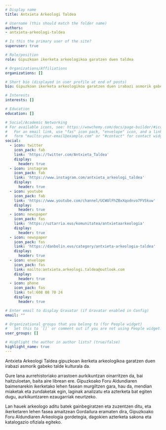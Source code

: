 ```yaml
---
# Display name
title: Antxieta Arkeologi Taldea

# Username (this should match the folder name)
authors:
- antxieta-arkeologi-taldea

# Is this the primary user of the site?
superuser: true

# Role/position
role: Gipuzkoan ikerketa arkeologikoa garatzen duen taldea

# Organizations/Affiliations
organizations: []

# Short bio (displayed in user profile at end of posts)
bio: Gipuzkoan ikerketa arkeologikoa garatzen duen irabazi asmorik gabeko talde kulturala.

# Interests
interests: []

# Education
education: []

# Social/Academic Networking
# For available icons, see: https://wowchemy.com/docs/page-builder/#icons
#   For an email link, use "fas" icon pack, "envelope" icon, and a link in the
#   form "mailto:your-email@example.com" or "#contact" for contact widget.
social:
  - icon: twitter
    icon_pack: fab
    link: 'https://twitter.com/Antxieta_Taldea'
    display:
      header: true
  - icon: instagram
    icon_pack: fab
    link: 'https://www.instagram.com/antxieta_arkeologi_taldea'
    display:
      header: true
  - icon: youtube
    icon_pack: fab
    link: 'https://www.youtube.com/channel/UCWUlFhZBxXqodnvo7FVSkuw'
    display:
      header: true
  - icon: newspaper
    icon_pack: fas
    link: 'https://uztarria.eus/komunitatea/antxietaarkeologia'
    display:
      header: true
  - icon: newspaper
    icon_pack: fas
    link: 'https://danbolin.eus/category/antxieta-arkeologia-taldea'
    display:
      header: true
  - icon: envelope
    icon_pack: fas
    link: mailto:antxieta.arkeologi.taldea@outlook.com
    display:
      header: true
  - icon: phone
    icon_pack: fas
    link: tel:608 08 70 24
    display:
      header: true

# Enter email to display Gravatar (if Gravatar enabled in Config)
email: ""

# Organizational groups that you belong to (for People widget)
#   Set this to `[]` or comment out if you are not using People widget.
user_groups: []

# Highlight the author in author lists? (true/false)
highlight_name: true
---
```


Antxieta Arkeologi Taldea gipuzkoan ikerketa arkeologikoa garatzen duen irabazi asmorik gabeko talde kulturala da.

Gure lana aurrehistoriako arrastoen aurkikuntzan oinarritzen da, bai haitzuloetan, baita aire librean ere. Gipuzkoako Foru Aldundiaren baimenarekin ikerketako lehen fasean murgiltzen gara, hau da, mendian miaketak eta zundaketak egin, laginak analizatu eta azterketa bat egiten dugu, aurkikuntzaren ezaugarriak neurtzeko.

Lan hauek arkeologo aditu batek gainbegiratzen eta zuzentzen ditu, eta ikerketaren lehen fasea amaitzean Gordailura eramaten dira, Gipuzkoako Foru Aldundiaren Arkeologia gordetegia, dagokien azterketa sakona eta katalogazio ofiziala egiteko.
